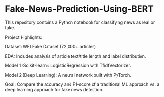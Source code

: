 # Fake-News-Prediction-Using-BERT

This repository contains a Python notebook for classifying news as real or fake.

Project Highlights:

Dataset: WELFake Dataset (72,000+ articles)

EDA: Includes analysis of article text/title length and label distribution.

Model 1 (Scikit-learn): LogisticRegression with TfidfVectorizer.

Model 2 (Deep Learning): A neural network built with PyTorch.

Goal: Compare the accuracy and F1-score of a traditional ML approach vs. a deep learning approach for fake news detection.
